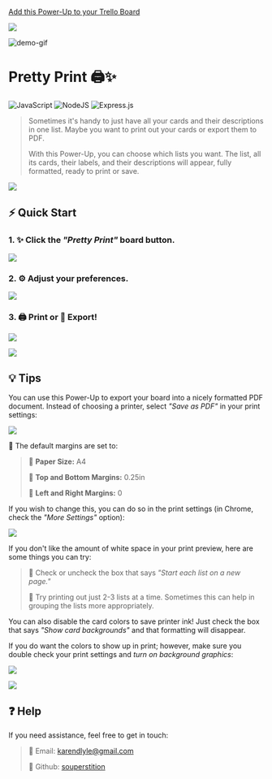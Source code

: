 [Add this Power-Up to your Trello Board](https://trello.com/power-ups/62d427754a68445de8eb67c8)

![](https://github.com/souperstition/pretty-print/blob/main/demo/hr.png?raw=true)

![demo-gif](https://github.com/souperstition/pretty-print/blob/main/demo/demo.gif?raw=true)

# Pretty Print 🖨️✨ 
![JavaScript](https://img.shields.io/badge/javascript-%23323330.svg?style=for-the-badge&logo=javascript&logoColor=%23F7DF1E) ![NodeJS](https://img.shields.io/badge/node.js-6DA55F?style=for-the-badge&logo=node.js&logoColor=white) ![Express.js](https://img.shields.io/badge/express.js-%23404d59.svg?style=for-the-badge&logo=express&logoColor=%2361DAFB)

> Sometimes it's handy to just have all your cards and their descriptions in one list. Maybe you want to print out your cards or export them to PDF.
> 
> With this Power-Up, you can choose which lists you want. The list, all its cards, their labels, and their descriptions will appear, fully formatted, ready to print or save.

![](https://github.com/souperstition/pretty-print/blob/main/demo/hr.png?raw=true)

## ⚡️ Quick Start

### 1. ✨ Click the *"Pretty Print"* board button.

![](https://github.com/souperstition/pretty-print/blob/main/demo/step1.gif?raw=true)

### 2. ⚙️ Adjust your preferences.

![](https://github.com/souperstition/pretty-print/blob/main/demo/step2.gif?raw=true)

### 3. 🖨️ Print or 📝 Export!

![](https://github.com/souperstition/pretty-print/blob/main/demo/step3.gif?raw=true)

![](https://github.com/souperstition/pretty-print/blob/main/demo/hr.png?raw=true)

## 💡 Tips

 You can use this Power-Up to export your board into a nicely formatted PDF document. Instead of choosing a printer, select *"Save as PDF"* in your print settings:

![](https://github.com/souperstition/pretty-print/blob/main/demo/tip1.png?raw=true)

📄 The default margins are set to: 

>💠 **Paper Size:** A4
>
>💠 **Top and Bottom Margins:** 0.25in
>
>💠 **Left and Right Margins:** 0

If you wish to change this, you can do so in the print settings (in Chrome, check the *"More Settings"* option):

![](https://github.com/souperstition/pretty-print/blob/main/demo/tip2.png?raw=true)

If you don't like the amount of white space in your print preview, here are some things you can try:
    
>💠 Check or uncheck the box that says *"Start each list on a new page."*
>
>💠 Try printing out just 2-3 lists at a time. Sometimes this can help in grouping the lists more appropriately.

You can also disable the card colors to save printer ink! Just check the box that says *"Show card backgrounds"* and that formatting will disappear.

If you do want the colors to show up in print; however, make sure you double check your print settings and *turn on background graphics*:

![](https://github.com/souperstition/pretty-print/blob/main/demo/tip4.png?raw=true)

![](https://github.com/souperstition/pretty-print/blob/main/demo/hr.png?raw=true)

## ❓ Help

If you need assistance, feel free to get in touch:

>💠 Email: [karendlyle@gmail.com](mailto:karendlyle@gmail.com)
>
>💠 Github: [souperstition](https://github.com/souperstition)
